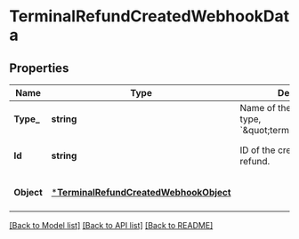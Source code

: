 # TerminalRefundCreatedWebhookData

## Properties

 Name       | Type                                                                             | Description                                                                   | Notes                        
------------|----------------------------------------------------------------------------------|-------------------------------------------------------------------------------|------------------------------
 **Type_**  | **string**                                                                       | Name of the created object’s type, &#x60;\&quot;terminal.refund\&quot;&#x60;. | [optional] [default to null] 
 **Id**     | **string**                                                                       | ID of the created terminal refund.                                            | [optional] [default to null] 
 **Object** | [***TerminalRefundCreatedWebhookObject**](TerminalRefundCreatedWebhookObject.md) |                                                                               | [optional] [default to null] 

[[Back to Model list]](../README.md#documentation-for-models) [[Back to API list]](../README.md#documentation-for-api-endpoints) [[Back to README]](../README.md)

